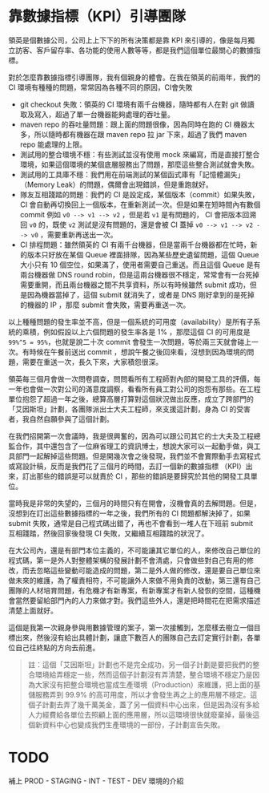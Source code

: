 # 靠數據指標（KPI）引導團隊

領英是個數據公司，公司上上下下的所有決策都是靠 KPI 來引導的，像是每月獨立訪客、客戶留存率、各功能的使用人數等等，都是我們這個單位最關心的數據指標。

對於怎麼靠數據指標引導團隊，我有個親身的體會。在我在領英的前兩年，我們的 CI 環境有種種的問題，常常因為各種不同的原因，CI會失敗

  * git checkout 失敗：領英的 CI 環境有兩千台機器，隨時都有人在對 git 做讀取及寫入，超過了單一台機器能夠處理的吞吐量。
  * maven repo 的吞吐量問題：跟上面的問題很像，因為同時在跑的 CI 機器太多，所以隨時都有機器在跟 maven repo 拉 jar 下來，超過了我們 maven repo 能處理的上限。
  * 測試用的整合環境不穩：有些測試並沒有使用 mock 來編寫，而是直接打整合環境，如果這個環境的某個底層服務出了問題，那麼這些整合測試就會失敗。
  * 測試用的工具庫不穩：我們用在前端測試的某個函式庫有「記憶體漏失」（Memory Leak）的問題，偶爾會出現錯誤，但是重跑就好。
  * 隊友互相踐踏的問題：我們的 CI 是設定成，某個版本（commit）如果失敗， CI 會自動再切換回上一個版本，在重新測試一次。但是如果在短時間內有數個 commit 例如 `v0 --> v1 --> v2` ，但是若 `v1` 是有問題的， CI 會把版本回溯回 `v0` 的，既使 `v2` 測試是沒有問題的，還是會被 CI 蓋掉 `v0 --> v1 --> v2 --> v0` ，需要重新再送出一次。
  * CI 排程問題：雖然領英的 CI 有兩千台機器，但是當兩千台機器都在忙時，新的版本只好放在某個 Queue 裡面排隊，因為某些歷史遺留問題，這個 Queue 大小只有 10 個空位，如果滿了，使用者需要自己重送。而且這個 Queue 是有兩台機器做 DNS round robin，但是這兩台機器很不穩定，常常會有一台死掉需要重開，而且兩台機器之間不共享資料，所以有時候雖然 submit 成功，但是因為機器當掉了，這個 submit 就消失了，或者是 DNS 剛好拿到的是死掉的機器的 IP ，那麼 submit 會失敗，需要再重送一次。

以上種種問題的發生率並不高，但是一個系統的可用度（availability）是所有子系統的乘積，例如假設以上六個問題的發生率各是 1% ，那麼這個 CI 的可用度是 `99%^5 = 95%`，也就是說二十次 commit 會發生一次問題，等於兩三天就會碰上一次。有時候在午餐前送出 commit ，想說午餐之後回來看，沒想到因為環境的問題，需要在重送一次，長久下來，大家積怨很深。

領英每三個月會做一次問卷調查，問問看所有工程師對內部的開發工具的評價，每一年也會做一次對公司的滿意度調察，看看所有員工對公司的抱怨有那些。在工程單位抱怨了超過一年之後，總算高層打算對這個狀況做出反應，成立了跨部門的「艾因斯坦」計劃，各團隊派出士大夫工程師，來支援這計劃，身為 CI 的受害者，我自然自願參與了這個計劃。

在我們招開第一次會議時，我是很興奮的，因為可以跟公司其它的士大夫及工程總監合作，其中還包含了一位麻省理工的資訊博士，想說大家可以一起動手做，與工具部門一起解掉這些問題。但是開幾次會之後發現，我們並不會實際動手去寫程式或寫設計稿，反而是我們花了三個月的時間，去訂一個新的數據指標 （KPI）出來，訂出那些的錯誤是可以就責於 CI ，那些的錯誤是要歸究於其他的開發工具單位。

當時我是非常的失望的，三個月的時間只有在開會，沒機會真的去解問題。但是，沒想到在訂出這些數據指標的一年之後，我們所有的 CI 問題都解決掉了，如果 submit 失敗，通常是自己程式碼出錯了，再也不會看到一堆人在下班前 submit 互相踐踏，然後回家後發現 CI 失敗，又繼續互相踐踏的狀況了。

在大公司內，還是有部門本位主義的，不可能讓其它單位的人，來修改自己單位的程式碼，第一是外人對整體架構的發展計劃不會清處，只會做些對自己有用的修改，而去忽略這些變動可能造成的問題，第二是外人做的修改，還是要自己單位來做未來的維護，為了權責相符，不可能讓外人來做不用負責的改動，第三還有自己團隊的人材培育問題，有危機才有新專案，有新專案才有新人發恢的空間，這種機會當然要留給部門內的人力來做才對。我們這些外人，還是把時間花在把需求描述清楚上面就好。

這個是我第一次親身參與用數據管理的案子，第一次接觸到，怎麼樣去樹立一個目標出來，然後沒有給出具體計劃，讓底下數百人的團隊自己去訂定實行計劃，各單位自己往終點的方向去前進。

> 註：這個「艾因斯坦」計劃也不是完全成功，另一個子計劃是要把我們的整合環境給弄穩定一些，然而這個子計劃沒有弄清楚，整合環境不穩定乃是因為大家沒有把整合環境也當成生產環境（Production）來維護，把上面的基儲服務弄到 99.9% 的高可用度，所以才會發生再之上的應用層不穩定。這個子計劃去弄了幾千萬美金，蓋了另一個資料中心出來，但是因為沒有多給人力經費給各單位去照顧上面的應用層，所以這環境很快就廢棄掉，最後這個新資料中心也變成我們生產環境的一部份，子計劃宣告失敗。


# TODO

補上 PROD - STAGING - INT - TEST - DEV 環境的介紹

<div id="fb-root"></div>
<script async defer crossorigin="anonymous" src="https://connect.facebook.net/en_US/sdk.js#xfbml=1&version=v8.0&appId=206989179619&autoLogAppEvents=1" nonce="b5OFChIo"></script>

<div class="fb-comments" data-href="https://elderengineer.github.io/book-sillicon-valley/38.html" data-numposts="10" data-width="" lazy="true"></div>